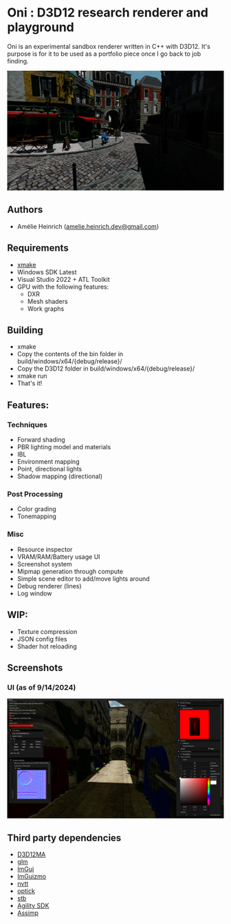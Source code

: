 # Oni : D3D12 research renderer and playground

Oni is an experimental sandbox renderer written in C++ with D3D12. It's purpose is for it to be used as a portfolio piece once I go back to job finding.

![](screenshots/Bistro.png)

## Authors

- Amélie Heinrich (amelie.heinrich.dev@gmail.com)

## Requirements

- [xmake](https://xmake.io/#/)
- Windows SDK Latest
- Visual Studio 2022 + ATL Toolkit
- GPU with the following features:
    - DXR
    - Mesh shaders
    - Work graphs

## Building

- xmake
- Copy the contents of the bin folder in build/windows/x64/{debug/release}/
- Copy the D3D12 folder in build/windows/x64/{debug/release}/
- xmake run
- That's it!

## Features:

### Techniques

- Forward shading
- PBR lighting model and materials
- IBL
- Environment mapping
- Point, directional lights
- Shadow mapping (directional)

### Post Processing
- Color grading
- Tonemapping

### Misc
- Resource inspector
- VRAM/RAM/Battery usage UI
- Screenshot system
- Mipmap generation through compute
- Simple scene editor to add/move lights around
- Debug renderer (lines)
- Log window

## WIP:

- Texture compression
- JSON config files
- Shader hot reloading

## Screenshots

### UI (as of 9/14/2024)

![](screenshots/UI.png)

## Third party dependencies

- [D3D12MA](https://gpuopen.com/d3d12-memory-allocator/)
- [glm](https://github.com/g-truc/glm)
- [ImGui](https://github.com/ocornut/ImGui)
- [ImGuizmo](https://github.com/CedricGuillemet/ImGuizmo)
- [nvtt](https://github.com/castano/nvidia-texture-tools)
- [optick](https://github.com/bombomby/optick)
- [stb](https://github.com/nothings/stb)
- [Agility SDK](https://devblogs.microsoft.com/directx/directx12agility/)
- [Assimp](https://github.com/assimp/assimp)
